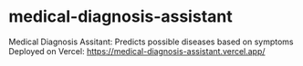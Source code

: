 # medical-diagnosis-assistant
Medical Diagnosis Assitant: Predicts possible diseases based on symptoms
Deployed on Vercel: https://medical-diagnosis-assistant.vercel.app/
